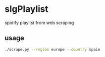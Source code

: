 # slgPlaylist
spotify playlist from web scraping
## usage
```bash
./scrape.py --region europe --country spain
```
